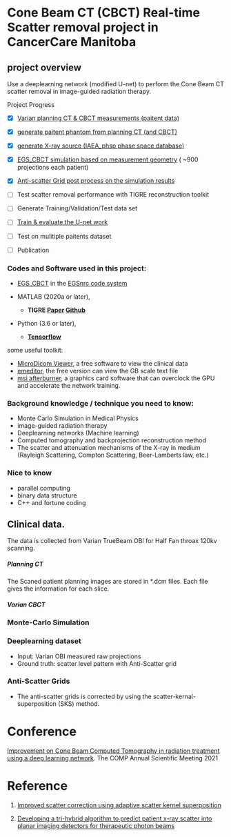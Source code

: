 # Cone Beam CT (CBCT) Real-time Scatter removal project in CancerCare Manitoba

## project overview
Use a deeplearning network (modified U-net) to perform the Cone Beam CT scatter removal in image-guided radiation therapy.

Project Progress

 - [x]  [Varian planning CT & CBCT measurements (paitent data)](example_data/README.md)
 - [x]  [generate paitent phantom from planning CT (and CBCT)](gen_egsphant/README.md)
 - [x]  [generate X-ray source (IAEA_phsp phase space database)](IAEA_phsp/README.md)
 - [x]  [EGS_CBCT simulation based on measurement geometry](CBCT_simu/README.md) ( ~900 projections each patient)
 - [x]  [Anti-scatter Grid post process on the simulation results](ASG/README.md)
 - [ ]  Test scatter removal performance with TIGRE reconstruction toolkit
 - [ ]  Generate Training/Validation/Test data set
 - [ ]  [Train & evaluate the U-net work](U-net/README.md)
 - [ ]  Test on mulitiple paitents dataset
 - [ ]  Publication


### Codes and Software used in this project: 
* [EGS_CBCT](https://nrc-cnrc.github.io/EGSnrc/doc/pirs898/egs_cbct.html) in the [EGSnrc code system](https://nrc-cnrc.github.io/EGSnrc/)

* MATLAB (2020a or later), 

    - **TIGRE [Paper](https://iopscience.iop.org/article/10.1088/2057-1976/2/5/055010) [Github](https://github.com/CERN/TIGRE)**

* Python (3.6 or later), 
    - **[Tensorflow](https://www.tensorflow.org/)**

some useful toolkit: 

* [MicroDicom Viewer](https://www.microdicom.com/downloads.html), a free software to view the clinical data
* [emeditor](https://www.emeditor.com/text-editor-features/history/emeditor-free/), the free version can view the GB scale text file
* [msi afterburner](https://www.msi.com/Landing/afterburner/graphics-cards), a graphics card software that can overclock the GPU and accelerate the network training. 



### Background knowledge / technique you need to know: 
- Monte Carlo Simulation in Medical Physics
- image-guided radiation therapy
- Deeplearning networks (Machine learning)
- Computed tomography and backprojection reconstruction method
- The scatter and attenuation mechanisms of the X-ray in medium (Rayleigh Scattering, Compton Scattering, Beer-Lamberts law, etc.)

### Nice to know
- parallel computing
- binary data structure
- C++ and fortune coding


## Clinical data.
The data is collected from Varian TrueBeam OBI for Half Fan throax 120kv scanning.

##### Planning CT 
The Scaned patient planning images are stored in *.dcm files. Each file gives the information for each slice.

##### Varian CBCT 

### Monte-Carlo Simulation

### Deeplearning dataset
* Input: Varian OBI measured raw projections
* Ground truth: scatter level pattern with Anti-Scatter grid

### Anti-Scatter Grids
* The anti-scatter grids is corrected by using the scatter-kernal-superposition (SKS) method.

# Conference
  [Improvement on Cone Beam Computed Tomography in radiation treatment using a deep learning network](https://pheedloop.com/compasm2021/site/sessions/?id=SESQ6LQBCRTSB0ZM7).
The COMP Annual Scientific Meeting 2021

# Reference

1. [Improved scatter correction using adaptive scatter kernel superposition](https://pubmed.ncbi.nlm.nih.gov/21030750/)

2. [Developing a tri-hybrid algorithm to predict patient x-ray scatter into planar imaging detectors for therapeutic photon beams](https://mspace.lib.umanitoba.ca/handle/1993/35125)
